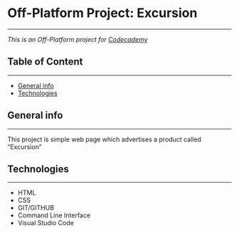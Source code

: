 # Off-Platform Project: Excursion 
---
*This is an Off-Platform project for [Codecademy](https://www.codecademy.com/)* 	

## Table of Content
----
* [General info](#general-info)
* [Technologies](#technologies)

## General info
-------
This project is simple web page which advertises a product called “Excursion”

## Technologies
----
* HTML
* CSS
* GIT/GITHUB
* Command Line Interface
* Visual Studio Code
